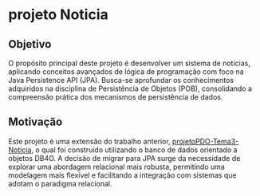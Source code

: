 # projeto Noticia
## Objetivo
O propósito principal deste projeto é desenvolver um sistema de notícias, aplicando conceitos avançados de lógica de programação com foco na Java Persistence API (JPA). Busca-se aprofundar os conhecimentos adquiridos na disciplina de Persistência de Objetos (POB), consolidando a compreensão prática dos mecanismos de persistência de dados.

## Motivação
Este projeto é uma extensão do trabalho anterior, [projetoPDO-Tema3-Noticia](https://github.com/GeorgeLimaDev/projetoPDO-Tema3-Noticia), o qual foi construído utilizando o banco de dados orientado a objetos DB4O. A decisão de migrar para JPA surge da necessidade de explorar uma abordagem relacional mais robusta, permitindo uma modelagem mais flexível e facilitando a integração com sistemas que adotam o paradigma relacional.
